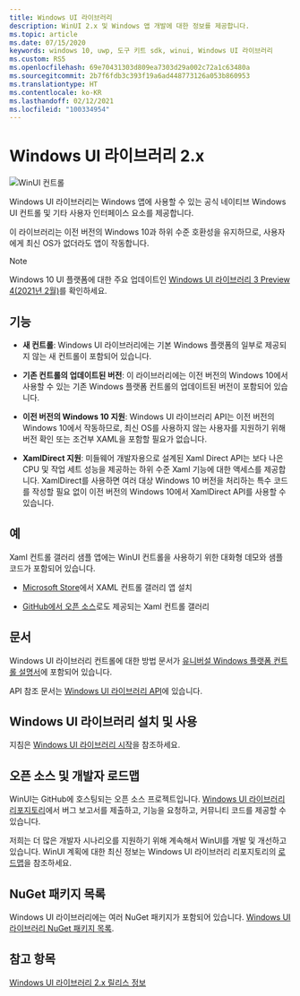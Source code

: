 ```yaml
---
title: Windows UI 라이브러리
description: WinUI 2.x 및 Windows 앱 개발에 대한 정보를 제공합니다.
ms.topic: article
ms.date: 07/15/2020
keywords: windows 10, uwp, 도구 키트 sdk, winui, Windows UI 라이브러리
ms.custom: RS5
ms.openlocfilehash: 69e70431303d809ea7303d29a002c72a1c63480a
ms.sourcegitcommit: 2b7f6fdb3c393f19a6ad448773126a053b860953
ms.translationtype: HT
ms.contentlocale: ko-KR
ms.lasthandoff: 02/12/2021
ms.locfileid: "100334954"
---
```

# <a name="windows-ui-library-2x"></a>Windows UI 라이브러리 2.x

![WinUI 컨트롤](images/winUI-library-767.png)

Windows UI 라이브러리는 Windows 앱에 사용할 수 있는 공식 네이티브 Windows UI 컨트롤 및 기타 사용자 인터페이스 요소를 제공합니다.

이 라이브러리는 이전 버전의 Windows 10과 하위 수준 호환성을 유지하므로, 사용자에게 최신 OS가 없더라도 앱이 작동합니다.

> [!NOTE]
> Windows 10 UI 플랫폼에 대한 주요 업데이트인 [Windows UI 라이브러리 3 Preview 4(2021년 2월)](../winui3/index.md)를 확인하세요.

## <a name="features"></a>기능

* **새 컨트롤**: Windows UI 라이브러리에는 기본 Windows 플랫폼의 일부로 제공되지 않는 새 컨트롤이 포함되어 있습니다.

* **기존 컨트롤의 업데이트된 버전**: 이 라이브러리에는 이전 버전의 Windows 10에서 사용할 수 있는 기존 Windows 플랫폼 컨트롤의 업데이트된 버전이 포함되어 있습니다.

* **이전 버전의 Windows 10 지원**: Windows UI 라이브러리 API는 이전 버전의 Windows 10에서 작동하므로, 최신 OS를 사용하지 않는 사용자를 지원하기 위해 버전 확인 또는 조건부 XAML을 포함할 필요가 없습니다.

* **XamlDirect 지원**: 미들웨어 개발자용으로 설계된 Xaml Direct API는 보다 나은 CPU 및 작업 세트 성능을 제공하는 하위 수준 Xaml 기능에 대한 액세스를 제공합니다. XamlDirect를 사용하면 여러 대상 Windows 10 버전을 처리하는 특수 코드를 작성할 필요 없이 이전 버전의 Windows 10에서 XamlDirect API를 사용할 수 있습니다.

## <a name="examples"></a>예

Xaml 컨트롤 갤러리 샘플 앱에는 WinUI 컨트롤을 사용하기 위한 대화형 데모와 샘플 코드가 포함되어 있습니다.

* [Microsoft Store](
https://www.microsoft.com/p/xaml-controls-gallery/9msvh128x2zt)에서 XAML 컨트롤 갤러리 앱 설치

* [GitHub에서 오픈 소스](
https://github.com/Microsoft/Xaml-Controls-Gallery)로도 제공되는 Xaml 컨트롤 갤러리

## <a name="documentation"></a>문서

Windows UI 라이브러리 컨트롤에 대한 방법 문서가 [유니버설 Windows 플랫폼 컨트롤 설명서](/windows/uwp/design/controls-and-patterns/)에 포함되어 있습니다.

API 참조 문서는 [Windows UI 라이브러리 API](/windows/winui/api/)에 있습니다.

## <a name="install-and-use-the-windows-ui-library"></a>Windows UI 라이브러리 설치 및 사용

지침은 [Windows UI 라이브러리 시작](getting-started.md)을 참조하세요.

## <a name="open-source-and-developer-roadmap"></a>오픈 소스 및 개발자 로드맵

WinUI는 GitHub에 호스팅되는 오픈 소스 프로젝트입니다. [Windows UI 라이브러리 리포지토리](https://aka.ms/winui)에서 버그 보고서를 제출하고, 기능을 요청하고, 커뮤니티 코드를 제공할 수 있습니다.

저희는 더 많은 개발자 시나리오를 지원하기 위해 계속해서 WinUI를 개발 및 개선하고 있습니다. WinUI 계획에 대한 최신 정보는 Windows UI 라이브러리 리포지토리의 [로드맵](https://github.com/microsoft/microsoft-ui-xaml/blob/master/docs/roadmap.md)을 참조하세요.

## <a name="nuget-package-list"></a>NuGet 패키지 목록

Windows UI 라이브러리에는 여러 NuGet 패키지가 포함되어 있습니다. [Windows UI 라이브러리 NuGet 패키지 목록](nuget-packages.md).

## <a name="see-also"></a>참고 항목

[Windows UI 라이브러리 2.x 릴리스 정보](release-notes/index.md)
